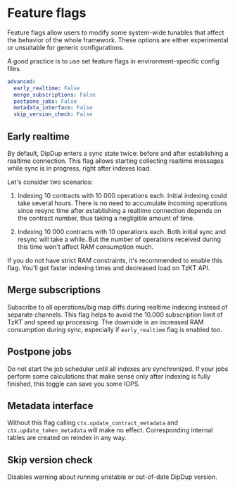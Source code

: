 # Feature flags

Feature flags allow users to modify some system-wide tunables that affect the behavior of the whole framework. These options are either experimental or unsuitable for generic configurations.

A good practice is to use set feature flags in environment-specific config files.

```yaml
advanced:
  early_realtime: False
  merge_subscriptions: False
  postpone_jobs: False
  metadata_interface: False
  skip_version_check: False
```

## Early realtime

By default, DipDup enters a sync state twice: before and after establishing a realtime connection. This flag allows starting collecting realtime messages while sync is in progress, right after indexes load.

Let's consider two scenarios:

1. Indexing 10 contracts with 10 000 operations each. Initial indexing could take several hours. There is no need to accumulate incoming operations since resync time after establishing a realtime connection depends on the contract number, thus taking a negligible amount of time.

2. Indexing 10 000 contracts with 10 operations each. Both initial sync and resync will take a while. But the number of operations received during this time won't affect RAM consumption much.

If you do not have strict RAM constraints, it's recommended to enable this flag. You'll get faster indexing times and decreased load on TzKT API.

## Merge subscriptions

Subscribe to all operations/big map diffs during realtime indexing instead of separate channels. This flag helps to avoid the 10.000 subscription limit of TzKT and speed up processing. The downside is an increased RAM consumption during sync, especially if `early_realtimm` flag is enabled too.

## Postpone jobs

Do not start the job scheduler until all indexes are synchronized. If your jobs perform some calculations that make sense only after indexing is fully finished, this toggle can save you some IOPS.

## Metadata interface

Without this flag calling `ctx.update_contract_metadata` and `ctx.update_token_metadata` will make no effect. Corresponding internal tables are created on reindex in any way.

## Skip version check

Disables warning about running unstable or out-of-date DipDup version.
